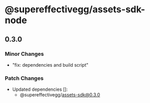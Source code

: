 # @supereffectivegg/assets-sdk-node

## 0.3.0

### Minor Changes

- "fix: dependencies and build script"

### Patch Changes

- Updated dependencies []:
  - @supereffectivegg/assets-sdk@0.3.0
